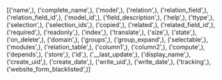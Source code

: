 [('name',), 
('complete_name',), 
('model',), 
('relation',), 
('relation_field',), 
('relation_field_id',), 
('model_id',), 
('field_description',), 
('help',), 
('ttype',), 
('selection',), 
('selection_ids',), 
('copied',), 
('related',), 
('related_field_id',), 
('required',), 
('readonly',), 
('index',), 
('translate',), 
('size',), 
('state',), 
('on_delete',), 
('domain',), 
('groups',), 
('group_expand',), 
('selectable',), 
('modules',), 
('relation_table',), 
('column1',), 
('column2',), 
('compute',), 
('depends',), 
('store',), 
('id',), 
('__last_update',), 
('display_name',), 
('create_uid',), 
('create_date',), 
('write_uid',), 
('write_date',), 
('tracking',), 
('website_form_blacklisted',)]

